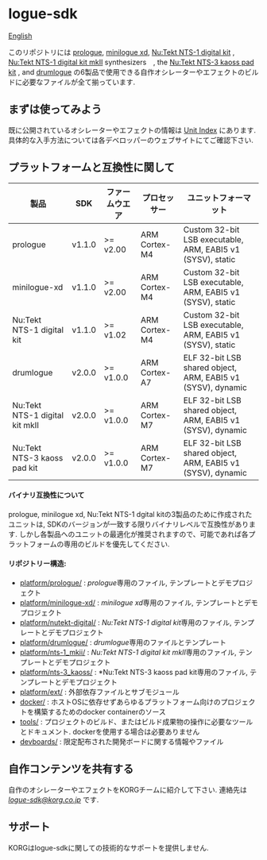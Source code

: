 # logue-sdk 

[English](./README.md)

このリポジトリには [prologue](https://www.korg.com/jp/products/synthesizers/prologue/), [minilogue xd](https://www.korg.com/jp/products/synthesizers/minilogue_xd/), [Nu:Tekt NTS-1 digital kit](https://www.korg.com/jp/products/dj/nts_1/) , [Nu:Tekt NTS-1 digital kit mkII](https://www.korg.com/jp/products/synthesizers/nts_1_mk2) synthesizers　, the [Nu:Tekt NTS-3 kaoss pad kit](https://www.korg.com/jp/products/dj/nts_3) , and [drumlogue](https://www.korg.com/jp/products/drums/drumlogue/) の6製品で使用できる自作オシレーターやエフェクトのビルドに必要なファイルが全て揃っています.

## まずは使ってみよう

既に公開されているオシレーターやエフェクトの情報は [Unit Index](https://korginc.github.io/logue-sdk/ja/unit-index/) にあります.
具体的な入手方法については各デベロッパーのウェブサイトにてご確認下さい.

## プラットフォームと互換性に関して

| 製品                           | SDK    | ファームウエア | プロセッサー  | ユニットフォーマット                                        |
|--------------------------------|--------|----------------|---------------|-------------------------------------------------------------|
| prologue                       | v1.1.0 | >= v2.00       | ARM Cortex-M4 | Custom 32-bit LSB executable, ARM, EABI5 v1 (SYSV), static  |
| minilogue-xd                   | v1.1.0 | >= v2.00       | ARM Cortex-M4 | Custom 32-bit LSB executable, ARM, EABI5 v1 (SYSV), static  |
| Nu:Tekt NTS-1 digital kit      | v1.1.0 | >= v1.02       | ARM Cortex-M4 | Custom 32-bit LSB executable, ARM, EABI5 v1 (SYSV), static  |
| drumlogue                      | v2.0.0 | >= v1.0.0      | ARM Cortex-A7 | ELF 32-bit LSB shared object, ARM, EABI5 v1 (SYSV), dynamic |
| Nu:Tekt NTS-1 digital kit mkII | v2.0.0 | >= v1.0.0      | ARM Cortex-M7 | ELF 32-bit LSB shared object, ARM, EABI5 v1 (SYSV), dynamic |
| Nu:Tekt NTS-3 kaoss pad kit    | v2.0.0 | >= v1.0.0      | ARM Cortex-M7 | ELF 32-bit LSB shared object, ARM, EABI5 v1 (SYSV), dynamic |

#### バイナリ互換性について

prologue, minilogue xd, Nu:Tekt NTS-1 dgital kitの3製品のために作成されたユニットは, SDKのバージョンが一致する限りバイナリレベルで互換性があります. しかし各製品へのユニットの最適化が推奨されますので、可能であれば各プラットフォームの専用のビルドを優先してください.

#### リポジトリー構造:
* [platform/prologue/](platform/prologue/) : *prologue*専用のファイル, テンプレートとデモプロジェクト
* [platform/minilogue-xd/](platform/minilogue-xd/) : *minilogue xd*専用のファイル, テンプレートとデモプロジェクト
* [platform/nutekt-digital/](platform/nutekt-digital/) : *Nu:Tekt NTS-1 digital kit*専用のファイル, テンプレートとデモプロジェクト
* [platform/drumlogue/](platform/drumlogue/) : *drumlogue*専用のファイルとテンプレート
* [platform/nts-1_mkii/](platform/nts-1_mkii/) : *Nu:Tekt NTS-1 digital kit mkII*専用のファイル, テンプレートとデモプロジェクト
* [platform/nts-3_kaoss/](platform/nts-3_kaoss/) : *Nu:Tekt NTS-3 kaoss pad kit専用のファイル, テンプレートとデモプロジェクト
* [platform/ext/](platform/ext/) : 外部依存ファイルとサブモジュール
* [docker/](docker/) : ホストOSに依存せずあらゆるプラットフォーム向けのプロジェクトを構築するためのdocker containerのソース
* [tools/](tools/) : プロジェクトのビルド、またはビルド成果物の操作に必要なツールとドキュメント. dockerを使用する場合は必要ありません
* [devboards/](devboards/) : 限定配布された開発ボードに関する情報やファイル

## 自作コンテンツを共有する

自作のオシレーターやエフェクトをKORGチームに紹介して下さい.
連絡先は *logue-sdk@korg.co.jp* です.

## サポート

KORGはlogue-sdkに関しての技術的なサポートを提供しません.


